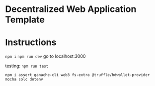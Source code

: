 # Decentralized Web Application Template

# Instructions
`npm i`
`npm run dev`
go to localhost:3000

testing:
`npm run test`

`npm i assert ganache-cli web3 fs-extra @truffle/hdwallet-provider mocha solc dotenv`
